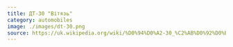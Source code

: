 ```yaml
---
title: ДТ-30 "Вітязь"
category: automobiles
image: ./images/dt-30.png
source: https://uk.wikipedia.org/wiki/%D0%94%D0%A2-30_%C2%AB%D0%92%D0%B8%D1%82%D1%8F%D0%B7%D1%8C%C2%BB
---
```

